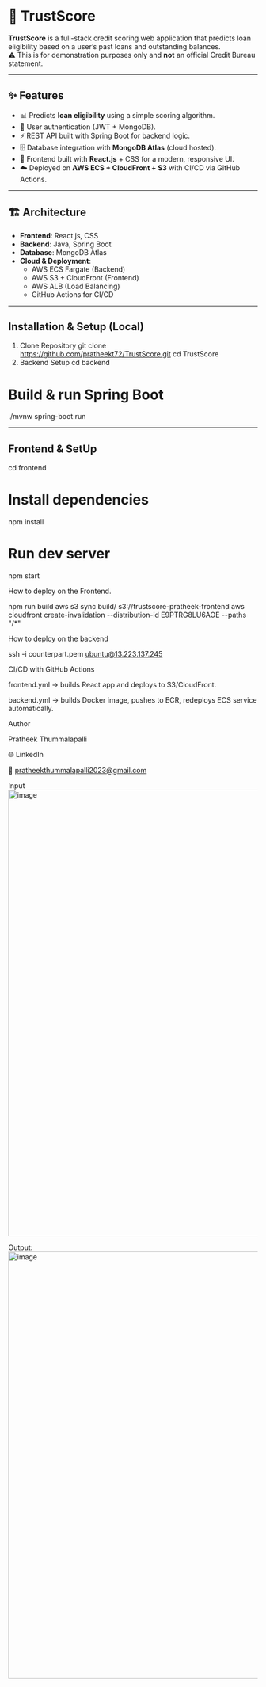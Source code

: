# 🚀 TrustScore

**TrustScore** is a full-stack credit scoring web application that predicts loan eligibility based on a user’s past loans and outstanding balances.  
⚠️ This is for demonstration purposes only and **not** an official Credit Bureau statement.

---

## ✨ Features
- 📊 Predicts **loan eligibility** using a simple scoring algorithm.  
- 🔐 User authentication (JWT + MongoDB).  
- ⚡ REST API built with Spring Boot for backend logic.  
- 🗄️ Database integration with **MongoDB Atlas** (cloud hosted).  
- 🎨 Frontend built with **React.js** + CSS for a modern, responsive UI.  
- ☁️ Deployed on **AWS ECS + CloudFront + S3** with CI/CD via GitHub Actions.  

---

## 🏗️ Architecture

- **Frontend**: React.js, CSS  
- **Backend**: Java, Spring Boot  
- **Database**: MongoDB Atlas  
- **Cloud & Deployment**:  
  - AWS ECS Fargate (Backend)  
  - AWS S3 + CloudFront (Frontend)  
  - AWS ALB (Load Balancing)  
  - GitHub Actions for CI/CD  

---

## Installation & Setup (Local)

1. Clone Repository
   git clone https://github.com/pratheekt72/TrustScore.git
   cd TrustScore
2. Backend Setup
   cd backend

# Build & run Spring Boot
./mvnw spring-boot:run


---

## Frontend & SetUp

cd frontend

# Install dependencies
npm install

# Run dev server
npm start

How to deploy on the Frontend.

npm run build
aws s3 sync build/ s3://trustscore-pratheek-frontend
aws cloudfront create-invalidation --distribution-id E9PTRG8LU6AOE --paths "/*"

How to deploy on the backend

ssh -i counterpart.pem ubuntu@13.223.137.245

CI/CD with GitHub Actions

frontend.yml → builds React app and deploys to S3/CloudFront.

backend.yml → builds Docker image, pushes to ECR, redeploys ECS service automatically.

Author

Pratheek Thummalapalli

🌐 LinkedIn

📧 pratheekthummalapalli2023@gmail.com

Input
<img width="1684" height="902" alt="image" src="https://github.com/user-attachments/assets/88ee3e8a-e86f-4288-bf07-c5ba2b1a86f4" />

Output:
<img width="1620" height="863" alt="image" src="https://github.com/user-attachments/assets/9b8942f0-652a-42d0-a339-884f82996621" />



